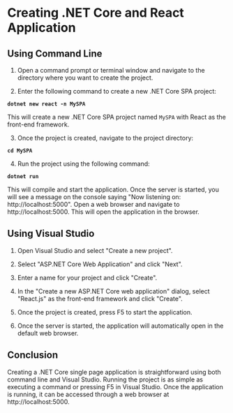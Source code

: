 
# Creating .NET Core and React Application

## Using Command Line

1. Open a command prompt or terminal window and navigate to the directory where you want to create the project.

2. Enter the following command to create a new .NET Core SPA project:

**`dotnet new react -n MySPA`**


This will create a new .NET Core SPA project named `MySPA` with React as the front-end framework.

3. Once the project is created, navigate to the project directory:

**`cd MySPA`**


4. Run the project using the following command:

**`dotnet run`**


This will compile and start the application. Once the server is started, you will see a message on the console saying "Now listening on: http://localhost:5000". Open a web browser and navigate to http://localhost:5000. This will open the application in the browser.

## Using Visual Studio

1. Open Visual Studio and select "Create a new project".

2. Select "ASP.NET Core Web Application" and click "Next".

3. Enter a name for your project and click "Create".

4. In the "Create a new ASP.NET Core web application" dialog, select "React.js" as the front-end framework and click "Create".

5. Once the project is created, press F5 to start the application.

6. Once the server is started, the application will automatically open in the default web browser.

## Conclusion

Creating a .NET Core single page application is straightforward using both command line and Visual Studio. Running the project is as simple as executing a command or pressing F5 in Visual Studio. Once the application is running, it can be accessed through a web browser at http://localhost:5000.
